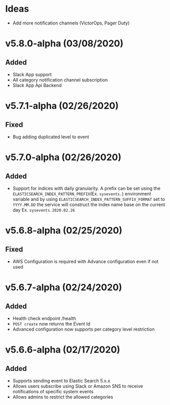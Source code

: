 # Ideas
- Add more notification channels (VictorOps, Pager Duty)

# v5.8.0-alpha (03/08/2020)
## Added
- Slack App support 
- All category notification channel subscription
- Slack App Api Backend

# v5.7.1-alpha (02/26/2020)
## Fixed
- Bug adding duplicated level to event

# v5.7.0-alpha (02/26/2020)
## Added
- Support for indices with daily granularity. A prefix can be set using the `ELASTICSEARCH_INDEX_PATTERN_PREFIX`(Ex. `sysevents.`) environment variable and by using `ELASTICSEARCH_INDEX_PATTERN_SUFFIX_FORMAT` set to `YYYY.MM.DD` the service will construct the index name base on the current day Ex. `sysevents.2020.02.26`

# v5.6.8-alpha (02/25/2020)
## Fixed
- AWS Configuration is required with Advance configuration even if not used

# v5.6.7-alpha (02/24/2020)
## Added
- Health check endpoint /health
- `POST create` now returns the Event Id
- Advanced configuration now supports per category level restriction

# v5.6.6-alpha (02/17/2020)
## Added
- Supports sending event to Elastic Search 5.x.x
- Allows users subscribe using Slack or Amazon SNS to receive notifications of specific system events
- Allows admins to restrict the allowed categories